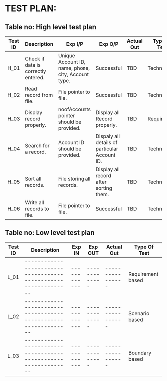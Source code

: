 # TEST PLAN:

## Table no: High level test plan

| Test ID | Description                           | Exp I/P                                               | Exp O/P                                         | Actual Out | Type Of Test |
|---------|---------------------------------------|-------------------------------------------------------|-------------------------------------------------|------------|--------------|
| H_01    | Check if data  is correctly  entered. | Unique Account  ID, name, phone,  city, Account type. | Successful                                      | TBD        | Technical    |
| H_02    | Read record from  file.               | File pointer to  file.                                | Successful                                      | TBD        | Technical    |
| H_03    | Display record  properly.             | noofAccounts pointer should be provided.              | Display all Record properly.                    | TBD        | Requirement  |
| H_04    | Search for a  record.                 | Account ID should  be provided.                       | Dispaly all details  of particular  Account ID. | TBD        | Technical    |
| H_05    | Sort all records.                     | File storing  all records.                            | Display all  record after  sorting them.        | TBD        | Technical    |
| H_06    | Write all  records to file.           | File pointer to file.                                 | Successful                                      | TBD        | Technical    |

## Table no: Low level test plan

| **Test ID** | **Description**                                              | **Exp IN** | **Exp OUT** | **Actual Out** |**Type Of Test**  |    
|-------------|--------------------------------------------------------------|------------|-------------|----------------|------------------|
|  L_01       |--------------------------------------------------------------|  ------------|-------------|----------------|Requirement based |
|  L_02       |--------------------------------------------------------------|  ------------|-------------|----------------|Scenario based    |
|  L_03       |--------------------------------------------------------------|  ------------|-------------|----------------|Boundary based    |
